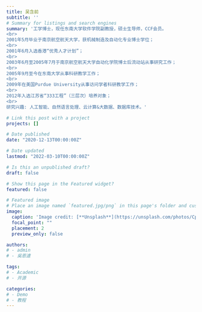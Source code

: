 ```yaml
---
title: 吴含前
subtitle: ''
# Summary for listings and search engines
summary: '工学博士，现任东南大学软件学院副教授，硕士生导师，CCF会员。
<br>
2001年5月毕业于南京航空航天大学，获机械制造及自动化专业博士学位；
<br>
2001年6月入选香港“优秀人才计划”；
<br>
2003年6月至2005年7月于南京航空航天大学自动化学院博士后流动站从事研究工作；
<br>
2005年9月至今在东南大学从事科研教学工作；
<br>
2009年在美国Purdue University从事访问学者科研教学工作；
<br>
2012年入选江苏省“333工程”（三层次）培养对象；
<br>
研究兴趣: 人工智能、自然语言处理、云计算&大数据、数据库技术。'

# Link this post with a project
projects: []

# Date published
date: "2020-12-13T00:00:00Z"

# Date updated
lastmod: "2022-03-10T00:00:00Z"

# Is this an unpublished draft?
draft: false

# Show this page in the Featured widget?
featured: false

# Featured image
# Place an image named `featured.jpg/png` in this page's folder and customize its options here.
image:
  caption: 'Image credit: [**Unsplash**](https://unsplash.com/photos/CpkOjOcXdUY)'
  focal_point: ""
  placement: 2
  preview_only: false

authors:
# - admin
# - 吳恩達

tags:
# - Academic
# - 开源

categories:
# - Demo
# - 教程
---
```

